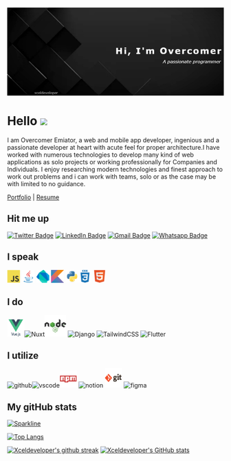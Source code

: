 [![Xceldeveloper's GitHub Banner](./assets/overcomerheaderj.jpg)](https://xceldeveloper.com)



# Hello <img src="https://raw.githubusercontent.com/MartinHeinz/MartinHeinz/master/wave.gif" width="30px">
I am Overcomer Emiator, a web and mobile app developer, ingenious and a passionate developer at heart with acute feel for proper architecture.I have worked with numerous technologies to develop many kind of web applications as solo projects or working professionally for Companies and Individuals. I enjoy researching modern technologies and finest approach to work out problems and i can work with teams, solo or as the case may be with limited to no guidance.


[Portfolio](https://xceldeveloper.com) | [Resume](https://my.indeed.com/p/overcomere-my85kbn)




## Hit me up [ ](#welcome-badges-4-readmemd-profile)
[![Twitter Badge](https://img.shields.io/badge/Twitter-1DA1F2?style=for-the-badge&logo=twitter&logoColor=white)](https://twitter.com/xceldeveloper)
[![LinkedIn Badge](https://img.shields.io/badge/LinkedIn-0077B5?style=for-the-badge&logo=linkedin&logoColor=white)](https://linkedin.com/in/overcomer-emiator-5573141b2/)
[![Gmail Badge](https://img.shields.io/badge/Gmail-D14836?style=for-the-badge&logo=gmail&logoColor=white)](mailto:xceldeveloper@gmail.com)
[![Whatsapp Badge](https://img.shields.io/badge/WhatsApp-25D366?style=for-the-badge&logo=whatsapp&logoColor=white)](https://wa.me/2348158696460)




## I speak
<img src="https://github.com/devicons/devicon/blob/master/icons/javascript/javascript-original.svg" alt="JavaScript" width="30" height="30"/> <img src="https://github.com/devicons/devicon/blob/master/icons/java/java-original.svg" alt="Java" width="30" height="30"/> <img src="https://github.com/devicons/devicon/blob/master/icons/dart/dart-original.svg" alt="Dart" width="30" height="30"/> <img src="https://github.com/devicons/devicon/blob/master/icons/kotlin/kotlin-original.svg" alt="Kotlin" width="30" height="30"/> <img src="https://github.com/devicons/devicon/blob/master/icons/python/python-original.svg" alt="python" width="30" height="30"/><img src="https://github.com/devicons/devicon/blob/master/icons/css3/css3-plain-wordmark.svg" alt="CSS" width="30" height="30" />
<img src="https://github.com/devicons/devicon/blob/master/icons/html5/html5-original.svg" alt="HTML" width="30" height="30"/> 






##  I do
<img src="https://github.com/devicons/devicon/blob/master/icons/vuejs/vuejs-original-wordmark.svg" alt="VueJS" width="40" height="40"/><img src="https://nuxtjs.org/logos/nuxtjs-typo.svg" alt="Nuxt" width="90" height="40"/><img 
src="https://github.com/devicons/devicon/blob/master/icons/nodejs/nodejs-original-wordmark.svg" alt="NodeJS" width="50" height="50"/> <img 
src="https://cdn.worldvectorlogo.com/logos/django.svg" alt="Django" width="30" height="30"/>
<img src="https://cdn.worldvectorlogo.com/logos/tailwindcss.svg" alt="TailwindCSS" width="30" height="30"/> 
<img src="https://cdn.worldvectorlogo.com/logos/flutter-logo.svg" alt="Flutter" width="20" height="20"/> 
 




## I utilize
<img src="https://cdn.worldvectorlogo.com/logos/github-icon-1.svg" alt="github" width="30" height="30"/><img
src="https://cdn.worldvectorlogo.com/logos/visual-studio-code-1.svg" alt="vscode" width="30" height="30"/><img src="https://github.com/devicons/devicon/blob/master/icons/npm/npm-original-wordmark.svg" alt="npm" width="40" height="40"/>
<img src="https://cdn.worldvectorlogo.com/logos/notion-2.svg" alt="notion" width="30" height="30"/>
<img src="https://github.com/devicons/devicon/blob/master/icons/git/git-original-wordmark.svg" alt="git" width="40" height="45"/>
<img src="https://cdn.worldvectorlogo.com/logos/figma-1.svg" alt="figma" width="30" height="30"/>




## My gitHub stats
[![Sparkline](https://stars.medv.io/Naereen/badges.svg)](https://stars.medv.io/Naereen/badges)

[![Top Langs](https://github-readme-stats.vercel.app/api/top-langs/?username=xceldeveloper&hide=java,html,css&theme=radical)](https://github.com/xceldeveloper/github-readme-stats) 


[![Xceldeveloper's github streak](https://github-readme-streak-stats.herokuapp.com/?user=xceldeveloper&theme=radical)](https://github.com/xceldeveloper/github-readme-streak-stats)   [![Xceldeveloper's  GitHub stats](https://github-readme-stats.vercel.app/api?username=xceldeveloper&theme=radical)](https://github.com/sceldeveloper/github-readme-stats)


